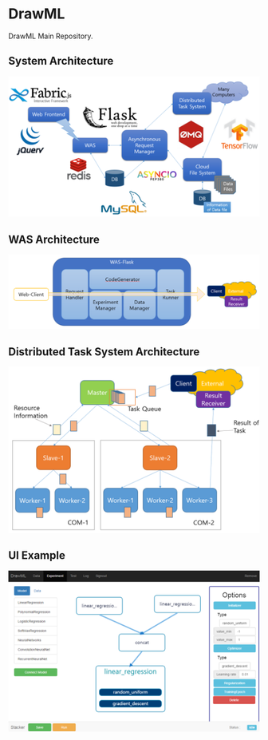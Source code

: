 DrawML
============================
DrawML Main Repository.


System Architecture
--------------------------------
![system]


WAS Architecture
------------------------------
![was]


Distributed Task System Architecture
---------------------------------------
![dist-task]


UI Example
----------------
![UI]



[system]: https://github.com/DrawML/drawml/blob/master/images/system.png
[was]: https://github.com/DrawML/drawml/blob/master/images/was.png
[dist-task]: https://github.com/DrawML/drawml/blob/master/images/dist-task.png
[UI]: https://github.com/DrawML/drawml/blob/master/images/UI.png
